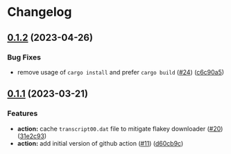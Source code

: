 # Changelog

## [0.1.2](https://github.com/noir-lang/noirup/compare/v0.1.1...v0.1.2) (2023-04-26)


### Bug Fixes

* remove usage of `cargo install` and prefer `cargo build` ([#24](https://github.com/noir-lang/noirup/issues/24)) ([c6c90a5](https://github.com/noir-lang/noirup/commit/c6c90a5c9135c0bc707f1318d313a364c66350e6))

## [0.1.1](https://github.com/noir-lang/noirup/compare/v0.1.0...v0.1.1) (2023-03-21)


### Features

* **action:** cache `transcript00.dat` file to mitigate flakey downloader ([#20](https://github.com/noir-lang/noirup/issues/20)) ([31e2c93](https://github.com/noir-lang/noirup/commit/31e2c93f77714c898c6a9ea7f05d7406ede41b66))
* **action:** add initial version of github action ([#11](https://github.com/noir-lang/noirup/issues/11)) ([d60cb9c](https://github.com/noir-lang/noirup/commit/d60cb9c526ef2b2660063559e44aeb2b2d70a7e1))
